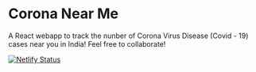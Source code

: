 # Corona Near Me

A React webapp to track the nunber of Corona Virus Disease (Covid - 19) cases near you in India!
Feel free to collaborate!

[![Netlify Status](https://api.netlify.com/api/v1/badges/9a00023d-51bc-4451-bb79-5b5154a097f0/deploy-status)](https://app.netlify.com/sites/covnear/deploys)
